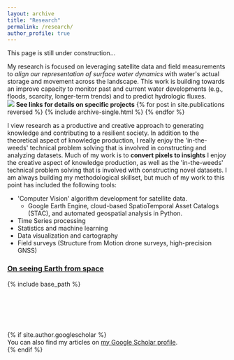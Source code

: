 ```yaml
---
layout: archive
title: "Research"
permalink: /research/
author_profile: true
---
```

This page is still under construction...

My research is focused on leveraging satellite data and field measurements to *align our representation of surface water dynamics* with water's actual storage and movement across the landscape. This work is building towards an improve capacity to monitor past and current water developments (e.g., floods, scarcity, longer-term trends) and to predict hydrologic fluxes. <br/>
<img src='/images/jimLake_banner.jpg'/>
**See links for details on specific projects**
{% for post in site.publications reversed %}
  {% include archive-single.html %}
{% endfor %}



I view research as a productive and creative approach to generating knowledge and contributing to a resilient society. In addition to the theoretical aspect of knowledge production, I really enjoy the 'in-the-weeds' technical problem solving that is involved in constructing and analyzing datasets. Much of my work is to **convert pixels to insights**
I enjoy the creative aspect of knowledge production, as well as the 'in-the-weeds' technical problem solving that is involved with constructing novel datasets. I am always building my methodological skillset, but much of my work to this point has included the following tools:
* 'Computer Vision' algorithm development for satellite data.
  * Google Earth Engine, cloud-based SpatioTemporal Asset Catalogs (STAC), and automated geospatial analysis in Python.
* Time Series processing
* Statistics and machine learning
* Data visualization and cartography
* Field surveys (Structure from Motion drone surveys, high-precision GNSS)


### <a href="/files/Earth-from-Space.pdf"> On seeing Earth from space</a>

{% include base_path %}



<br/>
<br/>
<br/>
<br/>
<br/>
{% if site.author.googlescholar %}
  <div class="wordwrap">You can also find my articles on <a href="{{site.author.googlescholar}}">my Google Scholar profile</a>.</div>
{% endif %}
